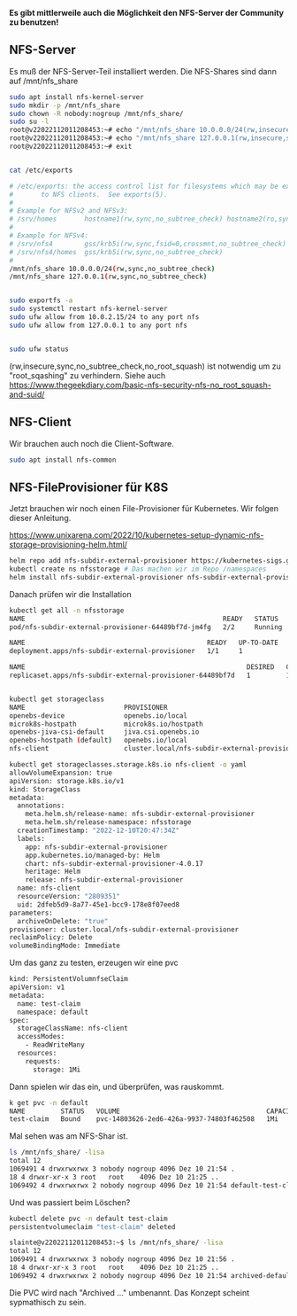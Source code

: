 **Es gibt mittlerweile auch die Möglichkeit den NFS-Server der Community zu benutzen!**

## NFS-Server

Es muß der NFS-Server-Teil installiert werden. Die NFS-Shares sind dann auf /mnt/nfs_share

```bash
sudo apt install nfs-kernel-server
sudo mkdir -p /mnt/nfs_share
sudo chown -R nobody:nogroup /mnt/nfs_share/
sudo su -l
root@v22022112011208453:~# echo "/mnt/nfs_share 10.0.0.0/24(rw,insecure,sync,no_subtree_check,no_root_squash)" >> /etc/exports
root@v22022112011208453:~# echo "/mnt/nfs_share 127.0.0.1(rw,insecure,sync,no_subtree_check,no_root_squash)" >> /etc/exports
root@v22022112011208453:~# exit


cat /etc/exports

# /etc/exports: the access control list for filesystems which may be exported
#		to NFS clients.  See exports(5).
#
# Example for NFSv2 and NFSv3:
# /srv/homes       hostname1(rw,sync,no_subtree_check) hostname2(ro,sync,no_subtree_check)
#
# Example for NFSv4:
# /srv/nfs4        gss/krb5i(rw,sync,fsid=0,crossmnt,no_subtree_check)
# /srv/nfs4/homes  gss/krb5i(rw,sync,no_subtree_check)
#
/mnt/nfs_share 10.0.0.0/24(rw,sync,no_subtree_check)
/mnt/nfs_share 127.0.0.1(rw,sync,no_subtree_check)


sudo exportfs -a
sudo systemctl restart nfs-kernel-server
sudo ufw allow from 10.0.2.15/24 to any port nfs
sudo ufw allow from 127.0.0.1 to any port nfs


sudo ufw status
```
(rw,insecure,sync,no_subtree_check,no_root_squash) ist notwendig um zu "root_sqashing" zu verhindern.
Siehe auch https://www.thegeekdiary.com/basic-nfs-security-nfs-no_root_squash-and-suid/

## NFS-Client

Wir brauchen auch noch die Client-Software.

```bash
sudo apt install nfs-common
```

## NFS-FileProvisioner für K8S

Jetzt brauchen wir noch einen File-Provisioner für Kubernetes.
Wir folgen dieser Anleitung.

https://www.unixarena.com/2022/10/kubernetes-setup-dynamic-nfs-storage-provisioning-helm.html/

```bash
helm repo add nfs-subdir-external-provisioner https://kubernetes-sigs.github.io/nfs-subdir-external-provisioner/
kubectl create ns nfsstorage # Das machen wir im Repo /namespaces
helm install nfs-subdir-external-provisioner nfs-subdir-external-provisioner/nfs-subdir-external-provisioner  --set nfs.server=127.0.0.1 --set nfs.path=/mnt/nfs_share -n nfsstorage
```

Danach prüfen wir die Installation

```bash
kubectl get all -n nfsstorage
NAME                                                  READY   STATUS    RESTARTS   AGE
pod/nfs-subdir-external-provisioner-64489bf7d-jm4fg   2/2     Running   0          20s

NAME                                              READY   UP-TO-DATE   AVAILABLE   AGE
deployment.apps/nfs-subdir-external-provisioner   1/1     1            1           20s

NAME                                                        DESIRED   CURRENT   READY   AGE
replicaset.apps/nfs-subdir-external-provisioner-64489bf7d   1         1         1       20s


kubectl get storageclass 
NAME                         PROVISIONER                                     RECLAIMPOLICY   VOLUMEBINDINGMODE      ALLOWVOLUMEEXPANSION   AGE
openebs-device               openebs.io/local                                Delete          WaitForFirstConsumer   false                  3d22h
microk8s-hostpath            microk8s.io/hostpath                            Delete          WaitForFirstConsumer   false                  12d
openebs-jiva-csi-default     jiva.csi.openebs.io                             Delete          Immediate              true                   3d22h
openebs-hostpath (default)   openebs.io/local                                Delete          WaitForFirstConsumer   false                  3d22h
nfs-client                   cluster.local/nfs-subdir-external-provisioner   Delete          Immediate              true                   115s

kubectl get storageclasses.storage.k8s.io nfs-client -o yaml
allowVolumeExpansion: true
apiVersion: storage.k8s.io/v1
kind: StorageClass
metadata:
  annotations:
    meta.helm.sh/release-name: nfs-subdir-external-provisioner
    meta.helm.sh/release-namespace: nfsstorage
  creationTimestamp: "2022-12-10T20:47:34Z"
  labels:
    app: nfs-subdir-external-provisioner
    app.kubernetes.io/managed-by: Helm
    chart: nfs-subdir-external-provisioner-4.0.17
    heritage: Helm
    release: nfs-subdir-external-provisioner
  name: nfs-client
  resourceVersion: "2809351"
  uid: 2dfeb5d9-8a77-45e1-bcc9-178e8f07eed8
parameters:
  archiveOnDelete: "true"
provisioner: cluster.local/nfs-subdir-external-provisioner
reclaimPolicy: Delete
volumeBindingMode: Immediate
```
Um das ganz zu testen, erzeugen wir eine pvc

```bash
kind: PersistentVolumnfseClaim
apiVersion: v1
metadata:
  name: test-claim
  namespace: default
spec:
  storageClassName: nfs-client
  accessModes:
    - ReadWriteMany
  resources:
    requests:
      storage: 1Mi
```
Dann spielen wir das ein, und überprüfen, was rauskommt.

```bash
k get pvc -n default
NAME         STATUS   VOLUME                                     CAPACITY   ACCESS MODES   STORAGECLASS   AGE
test-claim   Bound    pvc-14803626-2ed6-426a-9937-74803f462508   1Mi        RWX            nfs-client     17s
```
Mal sehen was am NFS-Shar ist.

```bash
ls /mnt/nfs_share/ -lisa
total 12
1069491 4 drwxrwxrwx 3 nobody nogroup 4096 Dez 10 21:54 .
18 4 drwxr-xr-x 3 root   root    4096 Dez 10 21:25 ..
1069492 4 drwxrwxrwx 2 nobody nogroup 4096 Dez 10 21:54 default-test-claim-pvc-14803626-2ed6-426a-9937-74803f462508
```
Und was passiert beim Löschen?

```bash
kubectl delete pvc -n default test-claim
persistentvolumeclaim "test-claim" deleted

slainte@v22022112011208453:~$ ls /mnt/nfs_share/ -lisa
total 12
1069491 4 drwxrwxrwx 3 nobody nogroup 4096 Dez 10 21:56 .
18 4 drwxr-xr-x 3 root   root    4096 Dez 10 21:25 ..
1069492 4 drwxrwxrwx 2 nobody nogroup 4096 Dez 10 21:54 archived-default-test-claim-pvc-14803626-2ed6-426a-9937-74803f462508
```
Die PVC wird nach "Archived ..." umbenannt.
Das Konzept scheint sypmathisch zu sein.
